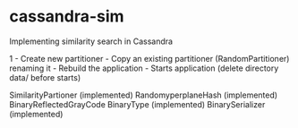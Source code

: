 # cassandra-sim
Implementing similarity search in Cassandra

1 - Create new partitioner
    - Copy an existing partitioner (RandomPartitioner) renaming it
    - Rebuild the application
    - Starts application (delete directory data/ before starts)

SimilarityPartioner (implemented)
  RandomyperplaneHash (implemented)
  BinaryReflectedGrayCode
  BinaryType (implemented)
    BinarySerializer (implemented)
